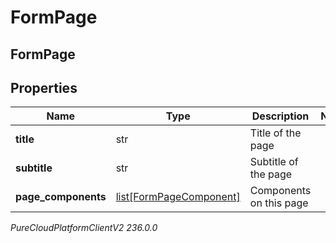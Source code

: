 # FormPage

## FormPage

## Properties

|Name | Type | Description | Notes|
|------------ | ------------- | ------------- | -------------|
| **title** | str | Title of the page | |
| **subtitle** | str | Subtitle of the page | |
| **page_components** | [list[FormPageComponent]](FormPageComponent) | Components on this page | |



_PureCloudPlatformClientV2 236.0.0_
